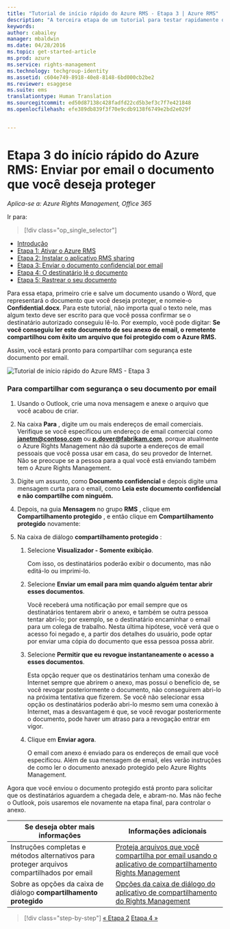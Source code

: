 ```yaml
---
title: "Tutorial de início rápido do Azure RMS - Etapa 3 | Azure RMS"
description: "A terceira etapa de um tutorial para testar rapidamente o Microsoft Azure Rights Management para sua organização em apenas 5 etapas que devem levar menos de 15 minutos."
keywords: 
author: cabailey
manager: mbaldwin
ms.date: 04/28/2016
ms.topic: get-started-article
ms.prod: azure
ms.service: rights-management
ms.technology: techgroup-identity
ms.assetid: c604e749-8918-40e8-8148-6bd000cb2be2
ms.reviewer: esaggese
ms.suite: ems
translationtype: Human Translation
ms.sourcegitcommit: ed50d87138c428fadfd22cd5b3ef3c7f7e421848
ms.openlocfilehash: efe389db839f3f70e9cdb9138f6749e2bd2e029f


---
```



# Etapa 3 do início rápido do Azure RMS: Enviar por email o documento que você deseja proteger

*Aplica-se a: Azure Rights Management, Office 365*


Ir para: 
> [!div class="op_single_selector"]
- [Introdução](quick-start-tutorial.md)
- [Etapa 1: Ativar o Azure RMS](tutorial-step1.md)
- [Etapa 2: Instalar o aplicativo RMS sharing](tutorial-step2.md)
- [Etapa 3: Enviar o documento confidencial por email](tutorial-step3.md)
- [Etapa 4: O destinatário lê o documento](tutorial-step4.md)
- [Etapa 5: Rastrear o seu documento](tutorial-step5.md)


Para essa etapa, primeiro crie e salve um documento usando o Word, que representará o documento que você deseja proteger, e nomeie-o **Confidential.docx**. Para este tutorial, não importa qual o texto nele, mas algum texto deve ser escrito para que você possa confirmar se o destinatário autorizado conseguiu lê-lo. Por exemplo, você pode digitar: **Se você conseguiu ler este documento de seu anexo de email, o remetente compartilhou com êxito um arquivo que foi protegido com o Azure RMS.**

Assim, você estará pronto para compartilhar com segurança este documento por email.

![Tutorial de início rápido do Azure RMS - Etapa 3](../media/AzRMS_Tutorial_3_Screenshots.png)

### Para compartilhar com segurança o seu documento por email

1.  Usando o Outlook, crie uma nova mensagem e anexe o arquivo que você acabou de criar.

2.  Na caixa **Para** , digite um ou mais endereços de email comerciais. Verifique se você especificou um endereço de email comercial como **janetm@contoso.com** ou **p.dover@fabrikam.com**, porque atualmente o Azure Rights Management não dá suporte a endereços de email pessoais que você possa usar em casa, do seu provedor de Internet. Não se preocupe se a pessoa para a qual você está enviando também tem o Azure Rights Management.

3.  Digite um assunto, como  **Documento confidencial** e depois digite uma mensagem curta para o email, como **Leia este documento confidencial e não compartilhe com ninguém.**

4.  Depois, na guia **Mensagem** no grupo **RMS** , clique em **Compartilhamento protegido** , e então clique em **Compartilhamento protegido** novamente:

5.  Na caixa de diálogo **compartilhamento protegido** :

    1.  Selecione **Visualizador - Somente exibição**.

        Com isso, os destinatários poderão exibir o documento, mas não editá-lo ou imprimi-lo.

    2.  Selecione **Enviar um email para mim quando alguém tentar abrir esses documentos**.

        Você receberá uma notificação por email sempre que os destinatários tentarem abrir o anexo, e também se outra pessoa tentar abri-lo; por exemplo, se o destinatário encaminhar o email para um colega de trabalho. Nesta última hipótese, você verá que o acesso foi negado e, a partir dos detalhes do usuário, pode optar por enviar uma cópia do documento que essa pessoa possa abrir.

    3.  Selecione **Permitir que eu revogue instantaneamente o acesso a esses documentos**.

        Esta opção requer que os destinatários tenham uma conexão de Internet sempre que abrirem o anexo, mas possui o benefício de, se você revogar posteriormente o documento, não conseguirem abri-lo na próxima tentativa que fizerem. Se você não selecionar essa opção os destinatários poderão abri-lo mesmo sem uma conexão à Internet, mas a desvantagem é que, se você revogar posteriormente o documento, pode haver um atraso para a revogação entrar em vigor.

    4.  Clique em **Enviar agora**.

        O email com anexo é enviado para os endereços de email que você especificou. Além de sua mensagem de email, eles verão instruções de como ler o documento anexado protegido pelo Azure Rights Management.

Agora que você enviou o documento protegido está pronto para solicitar que os destinatários aguardem a chegada dele, e abram-no. Mas não feche o Outlook, pois usaremos ele novamente na etapa final, para controlar o anexo.

|Se deseja obter mais informações|Informações adicionais|
|--------------------------------|--------------------------|
|Instruções completas e métodos alternativos para proteger arquivos compartilhados por email|[Proteja arquivos que você compartilha por email usando o aplicativo de compartilhamento Rights Management](../rms-client/sharing-app-protect-by-email.md)|
|Sobre as opções da caixa de diálogo **compartilhamento protegido**|[Opções da caixa de diálogo do aplicativo de compartilhamento do Rights Management](../rms-client/sharing-app-dialog-box.md)|


>[!div class="step-by-step"]
[« Etapa 2](tutorial-step2.md)
[Etapa 4 »](tutorial-step4.md)


<!--HONumber=Jun16_HO4-->


